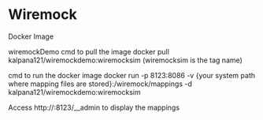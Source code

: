 # Wiremock
Docker Image

wiremockDemo
cmd to pull the image
docker pull kalpana121/wiremockdemo:wiremocksim (wiremocksim is the tag name)

cmd to run the docker image
docker run -p 8123:8086 -v {your system path where mapping files are stored}:/wiremock/mappings -d kalpana121/wiremockdemo:wiremocksim

Access http://:8123/__admin to display the mappings
